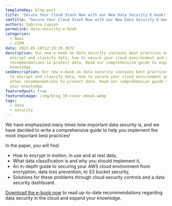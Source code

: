 ```yaml
---
templateKey: blog-post
title: "Secure Your Cloud Stack Now with our New Data Security E-book! "
seoTitle: "Secure Your Cloud Stack Now with our New Data Security E-book! "
authors: Sabrina Lupșan
permalink: data-security-e-book
categories:
  - News
  - CSPM
date: 2023-05-10T12:19:20.367Z
description: Our new e-book on data security contains best practices on how to
  encrypt and classify data, how to secure your cloud environment and many other
  recommendations to protect data. Read our comprehensive guide to expand your
  knowledge.
seoDescription: Our new e-book on data security contains best practices on how
  to encrypt and classify data, how to secure your cloud environment and many
  other recommendations to protect data. Read our comprehensive guide to expand
  your knowledge.
featuredpost: true
featuredimage: /img/blog_39-cover-ebook.webp
tags:
  - data
  - security
---
```

We have emphasized many times how important data security is, and we have decided to write a comprehensive guide to help you implement the most important best practices! 

In the paper, you will find: 

* How to encrypt in motion, in use and at rest data, 
* What data classification is and why you should implement it, 
* An in-depth guide to securing your AWS cloud environment from encryption, data loss prevention, to S3 bucket security, 
* Solutions for these problems through cloud security controls and a data security dashboard. 

[Download the e-book now](https://cta-service-cms2.hubspot.com/web-interactives/public/v1/track/redirect?encryptedPayload=AVxigLKcdzdjs3ubIU5XI1ozY9QJ9YF2yD%2BsoZJAk2vNcR0qYhDoYVmmHNu5VA5Avb9E7Sr%2BRbNjqakYxt0DJ%2B1qbaeIfqdLwOEW0Tl%2FYSlNPTCQfjQ%3D&webInteractiveContentId=127064433808&portalId=5413427) to read up-to-date recommendations regarding data security in the cloud and expand your knowledge.
